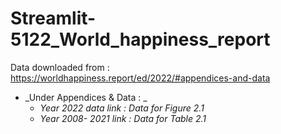 # Streamlit-5122_World_happiness_report
Data downloaded from : https://worldhappiness.report/ed/2022/#appendices-and-data
* _Under Appendices & Data : _
  * _Year 2022 data link : Data for Figure 2.1_
  * _Year 2008- 2021 link : Data for Table 2.1_
